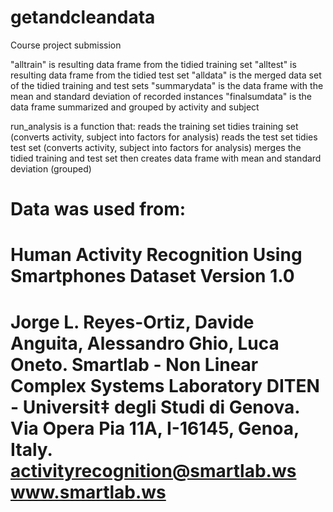 # getandcleandata
Course project submission

"alltrain" is resulting data frame from the tidied training set
"alltest" is resulting data frame from the tidied test set
"alldata" is the merged data set of the tidied training and test sets
"summarydata" is the data frame with the mean and standard deviation of recorded instances
"finalsumdata" is the data frame summarized and grouped by activity and subject

run_analysis is a function that:
 reads the training set
 tidies training set (converts activity, subject into factors for analysis)
 reads the test set
 tidies test set (converts activity, subject into factors for analysis)
 merges the tidied training and test set
 then creates data frame with mean and standard deviation (grouped)

Data was used from:
==================================================================
Human Activity Recognition Using Smartphones Dataset
Version 1.0
==================================================================
Jorge L. Reyes-Ortiz, Davide Anguita, Alessandro Ghio, Luca Oneto.
Smartlab - Non Linear Complex Systems Laboratory
DITEN - Universit‡ degli Studi di Genova.
Via Opera Pia 11A, I-16145, Genoa, Italy.
activityrecognition@smartlab.ws
www.smartlab.ws
==================================================================
